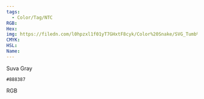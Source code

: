 ```yaml
---
tags:
  - Color/Tag/NTC
RGB:
Hex:
img: https://filedn.com/l0hpzxl1f01yT7GHxtF8cyk/Color%20Snake/SVG_Tumb%20Mass%20No%20Name/888387.svg
CMYK:
HSL:
Name:
---
```

Suva Gray
```palette
#888387
```
RGB
